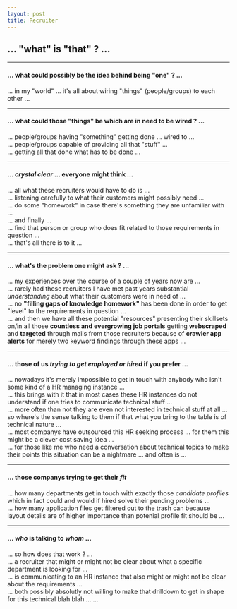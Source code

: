 ```yaml
---
layout: post
title: Recruiter
---
```


## **... "what" is "that" ? ...**  
   
----  

#### ... what could possibly be the idea behind being "one" ? ...
... in my "world" ... it's all about wiring "things" (people/groups) to each other ...  

----  
  
#### ... what could those "things" be which are in need to be wired ? ...
... people/groups having "something" getting done ... wired to ...  
... people/groups capable of providing all that "stuff" ...  
... getting all that done what has to be done ...  
  
----  
  
#### ... *crystal clear* ... everyone might think ...  
... all what these recruiters would have to do is ...  
... listening carefully to what their customers might possibly need ...  
... do some "homework" in case there's something they are unfamiliar with ...  
... and finally ...   
... find that person or group who does fit related to those requirements in question ...  
... that's all there is to it ...  

---  
  
#### ... what's the problem one might ask ? ...  
... my experiences over the course of a couple of years now are ...  
... rarely had these recruiters I have met past years substantial *understanding* about what their customers were in need of ...  
... no **"filling gaps of knowledge homework"** has been done in order to get "level" to the requirements in question ...  
... and then we have all these potential "resources" presenting their skillsets on/in all those **countless and evergrowing job portals** getting **webscraped** and **targeted** through mails from those recruiters because of **crawler app alerts** for merely two keyword findings through these apps ...  

---  
  
#### ... those of us **_trying to get employed or hired_** if you prefer ...  
... nowadays it's merely impossible to get in touch with anybody who isn't some kind of a HR managing instance ...  
... this brings with it that in most cases these HR instances do not understand if one tries to communicate technical stuff ...  
... more often than not they are even not interested in technical stuff at all ... so where's the sense talking to them if that what you bring to the table is of technical nature ...  
... most companys have outsourced this HR seeking process ... for them this might be a clever cost saving idea ...  
... for those like me who need a conversation about technical topics to make their points this situation can be a nightmare ... and often is ...  
  
---  

#### ... those companys trying to get their **_fit_**  
... how many departments get in touch with exactly those *candidate profiles* which in fact could and would if hired solve their pending problems ...  
... how many application files get filtered out to the trash can because layout details are of higher importance than potenial profile fit should be ...  
  
---  
  
#### ... _who_ is talking to _whom_ ...  
... so how does that work ? ...  
... a recruiter that might or might not be clear about what a specific department is looking for ...  
... is communicating to an HR instance that also might or might not be clear about the requirements ...  
... both possibly absolutly not willing to make that drilldown to get in shape for this technical blah blah ...
... 
  







  


  




